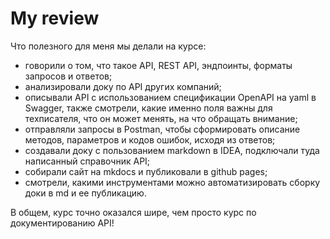 # My review

Что полезного для меня мы делали на курсе:

* говорили о том, что такое API, REST API, эндпоинты, форматы запросов и ответов;
* анализировали доку по API других компаний;
* описывали API с использованием спецификации OpenAPI на yaml в Swagger, также смотрели, какие именно поля важны для техписателя, что он может менять, на что обращать внимание;
* отправляли запросы в Postman, чтобы сформировать описание методов, параметров и кодов ошибок, исходя из ответов;
* создавали доку с пользованием markdown в IDEA, подключали туда написанный справочник API;
* собирали сайт на mkdocs и публиковали в github pages;
* смотрели, какими инструментами можно автоматизировать сборку доки в md и ее публикацию.

В общем, курс точно оказался шире, чем просто курс по документированию API!
